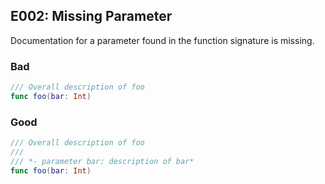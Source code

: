 ## E002: Missing Parameter


Documentation for a parameter found in the function signature is missing.


### Bad

```swift
/// Overall description of foo
func foo(bar: Int)
```

### Good

```swift
/// Overall description of foo
///
/// *- parameter bar: description of bar*
func foo(bar: Int)
```
